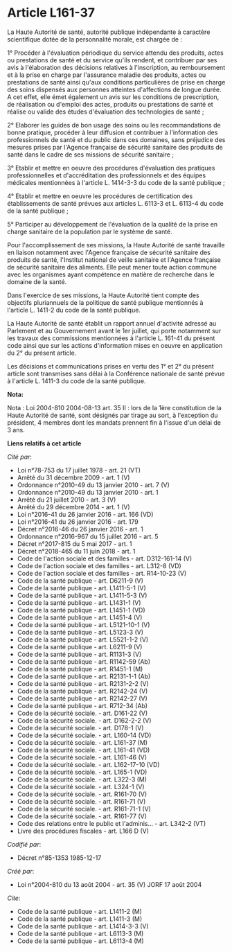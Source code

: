 # Article L161-37

La Haute Autorité de santé, autorité publique indépendante à caractère scientifique dotée de la personnalité morale, est
chargée de :

1° Procéder à l'évaluation périodique du service attendu des produits, actes ou prestations de santé et du service qu'ils
rendent, et contribuer par ses avis à l'élaboration des décisions relatives à l'inscription, au remboursement et à la prise
en charge par l'assurance maladie des produits, actes ou prestations de santé ainsi qu'aux conditions particulières de prise
en charge des soins dispensés aux personnes atteintes d'affections de longue durée. A cet effet, elle émet également un avis
sur les conditions de prescription, de réalisation ou d'emploi des actes, produits ou prestations de santé et réalise ou
valide des études d'évaluation des technologies de santé ;

2° Elaborer les guides de bon usage des soins ou les recommandations de bonne pratique, procéder à leur diffusion et
contribuer à l'information des professionnels de santé et du public dans ces domaines, sans préjudice des mesures prises par
l'Agence française de sécurité sanitaire des produits de santé dans le cadre de ses missions de sécurité sanitaire ;

3° Etablir et mettre en oeuvre des procédures d'évaluation des pratiques professionnelles et d'accréditation des
professionnels et des équipes médicales mentionnées à l'article L. 1414-3-3 du code de la santé publique ;

4° Etablir et mettre en oeuvre les procédures de certification des établissements de santé prévues aux articles L. 6113-3 et
L. 6113-4 du code de la santé publique ;

5° Participer au développement de l'évaluation de la qualité de la prise en charge sanitaire de la population par le système
de santé.

Pour l'accomplissement de ses missions, la Haute Autorité de santé travaille en liaison notamment avec l'Agence française de
sécurité sanitaire des produits de santé, l'Institut national de veille sanitaire et l'Agence française de sécurité sanitaire
des aliments. Elle peut mener toute action commune avec les organismes ayant compétence en matière de recherche dans le
domaine de la santé.

Dans l'exercice de ses missions, la Haute Autorité tient compte des objectifs pluriannuels de la politique de santé publique
mentionnés à l'article L. 1411-2 du code de la santé publique.

La Haute Autorité de santé établit un rapport annuel d'activité adressé au Parlement et au Gouvernement avant le 1er juillet,
qui porte notamment sur les travaux des commissions mentionnées à l'article L. 161-41 du présent code ainsi que sur les
actions d'information mises en oeuvre en application du 2° du présent article.

Les décisions et communications prises en vertu des 1° et 2° du présent article sont transmises sans délai à la Conférence
nationale de santé prévue à l'article L. 1411-3 du code de la santé publique.

**Nota:**

Nota : Loi 2004-810 2004-08-13 art. 35 II : lors de la 1ère constitution de la Haute Autorité de santé, sont désignés par
tirage au sort, à l'exception du président, 4 membres dont les mandats prennent fin à l'issue d'un délai de 3 ans.

**Liens relatifs à cet article**

_Cité par_:

  - Loi n°78-753 du 17 juillet 1978 - art. 21 (VT)
  - Arrêté du 31 décembre 2009 - art. 1 (V)
  - Ordonnance n°2010-49 du 13 janvier 2010 - art. 7 (V)
  - Ordonnance n°2010-49 du 13 janvier 2010 - art. 1
  - Arrêté du 21 juillet 2010 - art. 3 (V)
  - Arrêté du 29 décembre 2014 - art. 1 (V)
  - Loi n°2016-41 du 26 janvier 2016 - art. 166 (VD)
  - Loi n°2016-41 du 26 janvier 2016 - art. 179
  - Décret n°2016-46 du 26 janvier 2016 - art. 1
  - Ordonnance n°2016-967 du 15 juillet 2016 - art. 5
  - Décret n°2017-815 du 5 mai 2017 - art. 1
  - Décret n°2018-465 du 11 juin 2018 - art. 1
  - Code de l'action sociale et des familles - art. D312-161-14 (V)
  - Code de l'action sociale et des familles - art. L312-8 (VD)
  - Code de l'action sociale et des familles - art. R14-10-23 (V)
  - Code de la santé publique - art. D6211-9 (V)
  - Code de la santé publique - art. L1411-5-1 (V)
  - Code de la santé publique - art. L1411-5-3 (V)
  - Code de la santé publique - art. L1431-1 (V)
  - Code de la santé publique - art. L1451-1 (VD)
  - Code de la santé publique - art. L1451-4 (V)
  - Code de la santé publique - art. L5121-10-1 (V)
  - Code de la santé publique - art. L5123-3 (V)
  - Code de la santé publique - art. L5521-1-2 (V)
  - Code de la santé publique - art. L6211-9 (V)
  - Code de la santé publique - art. R1131-3 (V)
  - Code de la santé publique - art. R1142-59 (Ab)
  - Code de la santé publique - art. R1451-1 (M)
  - Code de la santé publique - art. R2131-1-1 (Ab)
  - Code de la santé publique - art. R2131-2-2 (V)
  - Code de la santé publique - art. R2142-24 (V)
  - Code de la santé publique - art. R2142-27 (V)
  - Code de la santé publique - art. R712-34 (Ab)
  - Code de la sécurité sociale. - art. D161-22 (V)
  - Code de la sécurité sociale. - art. D162-2-2 (V)
  - Code de la sécurité sociale. - art. D178-1 (V)
  - Code de la sécurité sociale. - art. L160-14 (VD)
  - Code de la sécurité sociale. - art. L161-37 (M)
  - Code de la sécurité sociale. - art. L161-41 (VD)
  - Code de la sécurité sociale. - art. L161-46 (V)
  - Code de la sécurité sociale. - art. L162-17-10 (VD)
  - Code de la sécurité sociale. - art. L165-1 (VD)
  - Code de la sécurité sociale. - art. L322-3 (M)
  - Code de la sécurité sociale. - art. L324-1 (V)
  - Code de la sécurité sociale. - art. R161-70 (V)
  - Code de la sécurité sociale. - art. R161-71 (V)
  - Code de la sécurité sociale. - art. R161-71-1 (V)
  - Code de la sécurité sociale. - art. R161-77 (V)
  - Code des relations entre le public et l'adminis... - art. L342-2 (VT)
  - Livre des procédures fiscales - art. L166 D (V)

_Codifié par_:

  - Décret n°85-1353 1985-12-17

_Créé par_:

  - Loi n°2004-810 du 13 août 2004 - art. 35 (V) JORF 17 août 2004

_Cite_:

  - Code de la santé publique - art. L1411-2 (M)
  - Code de la santé publique - art. L1411-3 (M)
  - Code de la santé publique - art. L1414-3-3 (V)
  - Code de la santé publique - art. L6113-3 (M)
  - Code de la santé publique - art. L6113-4 (M)
